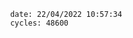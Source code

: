 

                date: 22/04/2022 10:57:34
                cycles: 48600

                         
